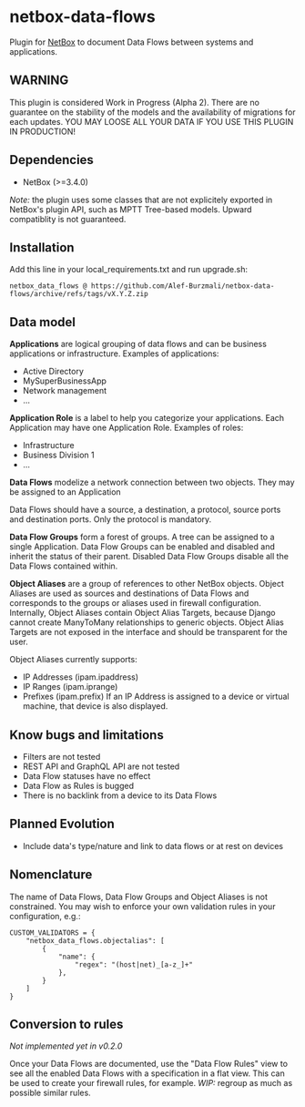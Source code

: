 # netbox-data-flows

Plugin for [NetBox](https://docs.netbox.dev/) to document Data Flows between
systems and applications.

## WARNING

This plugin is considered Work in Progress (Alpha 2). There are no guarantee
on the stability of the models and the availability of migrations for each
updates.
YOU MAY LOOSE ALL YOUR DATA IF YOU USE THIS PLUGIN IN PRODUCTION!

## Dependencies
  - NetBox (>=3.4.0)

*Note:* the plugin uses some classes that are not explicitely exported in 
NetBox's plugin API, such as MPTT Tree-based models. Upward compatiblity is
not guaranteed.

## Installation

Add this line in your local_requirements.txt and run upgrade.sh:
```
netbox_data_flows @ https://github.com/Alef-Burzmali/netbox-data-flows/archive/refs/tags/vX.Y.Z.zip
```

## Data model

**Applications** are logical grouping of data flows and can be business
applications or infrastructure. Examples of applications:
  - Active Directory
  - MySuperBusinessApp
  - Network management
  - ...
  
**Application Role** is a label to help you categorize your applications.
Each Application may have one Application Role.
Examples of roles:
  - Infrastructure
  - Business Division 1
  - ...

**Data Flows** modelize a network connection between two objects. They may be
assigned to an Application

Data Flows should have a source, a destination, a protocol, source ports and
destination ports. Only the protocol is mandatory. 

**Data Flow Groups** form a forest of groups. A tree can be assigned to a
single Application. Data Flow Groups can be enabled and disabled and inherit
the status of their parent. Disabled Data Flow Groups disable all the Data
Flows contained within.

**Object Aliases** are a group of references to other NetBox objects. Object
Aliases are used as sources and destinations of Data Flows and corresponds to
the groups or aliases used in firewall configuration. Internally, Object
Aliases contain Object Alias Targets, because Django cannot create ManyToMany
relationships to generic objects. Object Alias Targets are not exposed in the
interface and should be transparent for the user.

Object Aliases currently supports:
  - IP Addresses (ipam.ipaddress)
  - IP Ranges (ipam.iprange)
  - Prefixes (ipam.prefix)
If an IP Address is assigned to a device or virtual machine, that device is
also displayed.

## Know bugs and limitations
  - Filters are not tested
  - REST API and GraphQL API are not tested
  - Data Flow statuses have no effect
  - Data Flow as Rules is bugged
  - There is no backlink from a device to its Data Flows

## Planned Evolution
  - Include data's type/nature and link to data flows or at rest on devices

## Nomenclature

The name of Data Flows, Data Flow Groups and Object Aliases is not
constrained. You may wish to enforce your own validation rules in your
configuration, e.g.:

```
CUSTOM_VALIDATORS = {
    "netbox_data_flows.objectalias": [
        {
            "name": {
                "regex": "(host|net)_[a-z_]+"
            },
        }
    ]
}
```

## Conversion to rules

*Not implemented yet in v0.2.0*

Once your Data Flows are documented, use the "Data Flow Rules" view to see
all the enabled Data Flows with a specification in a flat view. This can be
used to create your firewall rules, for example.
*WIP:* regroup as much as possible similar rules.

